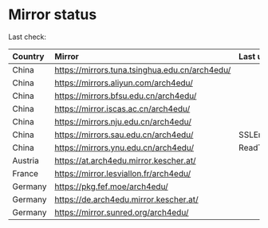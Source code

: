 <script src="./time.js"></script>
# Mirror status
Last check: <script type="text/javascript">localize(1687058507.3393724);</script>

|Country|Mirror|Last update|
|:------|:-----|:----------|
|China|https://mirrors.tuna.tsinghua.edu.cn/arch4edu/|<script type="text/javascript">localize(1687026465);</script>|
|China|https://mirrors.aliyun.com/arch4edu/|<script type="text/javascript">localize(1686983532);</script>|
|China|https://mirrors.bfsu.edu.cn/arch4edu/|<script type="text/javascript">localize(1687026465);</script>|
|China|https://mirror.iscas.ac.cn/arch4edu/|<script type="text/javascript">localize(1687026465);</script>|
|China|https://mirrors.nju.edu.cn/arch4edu/|<script type="text/javascript">localize(1686940574);</script>|
|China|https://mirrors.sau.edu.cn/arch4edu/|SSLError|
|China|https://mirrors.ynu.edu.cn/arch4edu/|ReadTimeout|
|Austria|https://at.arch4edu.mirror.kescher.at/|<script type="text/javascript">localize(1687026465);</script>|
|France|https://mirror.lesviallon.fr/arch4edu/|<script type="text/javascript">localize(1687026465);</script>|
|Germany|https://pkg.fef.moe/arch4edu/|<script type="text/javascript">localize(1687026465);</script>|
|Germany|https://de.arch4edu.mirror.kescher.at/|<script type="text/javascript">localize(1687026465);</script>|
|Germany|https://mirror.sunred.org/arch4edu/|<script type="text/javascript">localize(1687026465);</script>|

<script src="./tablefilter/tablefilter.js"></script>
<script src="./table.js"></script>
